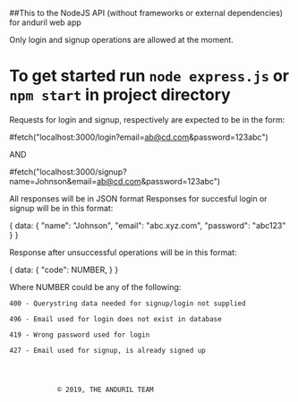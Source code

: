 ##This to the NodeJS API (without frameworks or external dependencies) for anduril web app

Only login and signup operations are allowed at the moment.
# To get started run `node express.js` or `npm start` in project directory

Requests for login and signup, respectively are expected to be in the form: 

#fetch("localhost:3000/login?email=ab@cd.com&password=123abc")

AND

#fetch("localhost:3000/signup?name=Johnson&email=ab@cd.com&password=123abc")

All responses will be in JSON format
Responses for succesful login or signup will be in this format:

{
	data:
		{
			"name": "Johnson",
			"email": "abc.xyz.com",
			"password": "abc123"
		}
} 

Response after unsuccessful operations will be in this format:

{
	data:
		{
			"code": NUMBER,
		}
}


Where NUMBER could be any of the following:

    400 - Querystring data needed for signup/login not supplied

    496 - Email used for login does not exist in database

    419 - Wrong password used for login

    427 - Email used for signup, is already signed up 




				© 2019, THE ANDURIL TEAM


